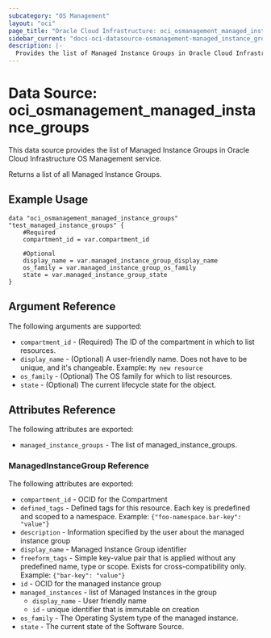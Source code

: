 ```yaml
---
subcategory: "OS Management"
layout: "oci"
page_title: "Oracle Cloud Infrastructure: oci_osmanagement_managed_instance_groups"
sidebar_current: "docs-oci-datasource-osmanagement-managed_instance_groups"
description: |-
  Provides the list of Managed Instance Groups in Oracle Cloud Infrastructure OS Management service
---
```


# Data Source: oci_osmanagement_managed_instance_groups
This data source provides the list of Managed Instance Groups in Oracle Cloud Infrastructure OS Management service.

Returns a list of all Managed Instance Groups.


## Example Usage

```hcl
data "oci_osmanagement_managed_instance_groups" "test_managed_instance_groups" {
	#Required
	compartment_id = var.compartment_id

	#Optional
	display_name = var.managed_instance_group_display_name
	os_family = var.managed_instance_group_os_family
	state = var.managed_instance_group_state
}
```

## Argument Reference

The following arguments are supported:

* `compartment_id` - (Required) The ID of the compartment in which to list resources.
* `display_name` - (Optional) A user-friendly name. Does not have to be unique, and it's changeable.  Example: `My new resource` 
* `os_family` - (Optional) The OS family for which to list resources.
* `state` - (Optional) The current lifecycle state for the object.


## Attributes Reference

The following attributes are exported:

* `managed_instance_groups` - The list of managed_instance_groups.

### ManagedInstanceGroup Reference

The following attributes are exported:

* `compartment_id` - OCID for the Compartment
* `defined_tags` - Defined tags for this resource. Each key is predefined and scoped to a namespace. Example: `{"foo-namespace.bar-key": "value"}` 
* `description` - Information specified by the user about the managed instance group
* `display_name` - Managed Instance Group identifier
* `freeform_tags` - Simple key-value pair that is applied without any predefined name, type or scope. Exists for cross-compatibility only. Example: `{"bar-key": "value"}` 
* `id` - OCID for the managed instance group
* `managed_instances` - list of Managed Instances in the group
	* `display_name` - User friendly name
	* `id` - unique identifier that is immutable on creation
* `os_family` - The Operating System type of the managed instance.
* `state` - The current state of the Software Source.


